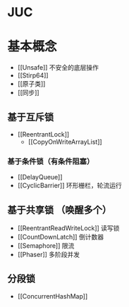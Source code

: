 # JUC
# 基本概念
- [[Unsafe]] 不安全的底层操作
- [[Stirp64]]
- [[原子类]]
- [[同步]]

## 基于互斥锁
- [[ReentrantLock]]
    - [[CopyOnWriteArrayList]]

### 基于条件锁（有条件阻塞）
- [[DelayQueue]]
- [[CyclicBarrier]] 环形栅栏，轮流运行

## 基于共享锁 （唤醒多个）
- [[ReentrantReadWriteLock]] 读写锁
- [[CountDownLatch]]  倒计数器
- [[Semaphore]] 限流
- [[Phaser]] 多阶段并发

## 分段锁
- [[ConcurrentHashMap]]